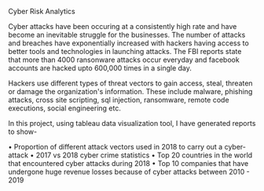 Cyber Risk Analytics

Cyber attacks have been occuring at a consistently high rate and have become an inevitable struggle for the businesses. The number of attacks and breaches have exponentially increased with hackers having access to better tools and technologies in launching attacks. The FBI reports state that more than 4000 ransonware attacks occur everyday and facebook accounts are hacked upto 600,000 times in a single day. 

Hackers use different types of threat vectors to gain access, steal, threaten or damage the organization's information. These include malware, phishing attacks, cross site scripting, sql injection, ransomware, remote code executions, social engineering etc. 

In this project, using tableau data visualization tool, I have generated reports to show-

•	Proportion of different attack vectors used in 2018 to carry out a cyber-attack
•	2017 vs 2018 cyber crime statistics
•	Top 20 countries in the world that encountered cyber attacks during 2018
•	Top 10 companies that have undergone huge revenue losses because of cyber attacks between 2010 - 2019

